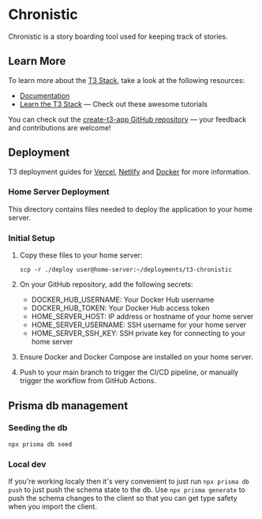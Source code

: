 # Chronistic

Chronistic is a story boarding tool used for keeping track of stories.

## Learn More

To learn more about the [T3 Stack](https://create.t3.gg/), take a look at the following resources:

- [Documentation](https://create.t3.gg/)
- [Learn the T3 Stack](https://create.t3.gg/en/faq#what-learning-resources-are-currently-available) — Check out these awesome tutorials

You can check out the [create-t3-app GitHub repository](https://github.com/t3-oss/create-t3-app) — your feedback and contributions are welcome!

## Deployment

T3 deployment guides for [Vercel](https://create.t3.gg/en/deployment/vercel), [Netlify](https://create.t3.gg/en/deployment/netlify) and [Docker](https://create.t3.gg/en/deployment/docker) for more information.

### Home Server Deployment

This directory contains files needed to deploy the application to your home server.

### Initial Setup

1. Copy these files to your home server:

   ```
   scp -r ./deploy user@home-server:~/deployments/t3-chronistic
   ```

2. On your GitHub repository, add the following secrets:

   - DOCKER_HUB_USERNAME: Your Docker Hub username
   - DOCKER_HUB_TOKEN: Your Docker Hub access token
   - HOME_SERVER_HOST: IP address or hostname of your home server
   - HOME_SERVER_USERNAME: SSH username for your home server
   - HOME_SERVER_SSH_KEY: SSH private key for connecting to your home server

3. Ensure Docker and Docker Compose are installed on your home server.

4. Push to your main branch to trigger the CI/CD pipeline, or manually trigger the workflow from GitHub Actions.

## Prisma db management

### Seeding the db

`npx prisma db seed`

### Local dev

If you're working localy then it's very convenient to just run `npx prisma db push` to just push the schema state to the db.
Use `npx prisma generate` to push the schema changes to the client so that you can get type safety when you import the client.
